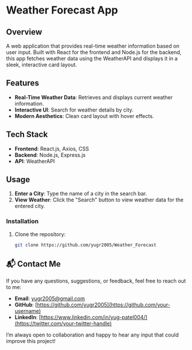 # Weather Forecast App

## Overview

A web application that provides real-time weather information based on user input. Built with React for the frontend and Node.js for the backend, this app fetches weather data using the WeatherAPI and displays it in a sleek, interactive card layout.

## Features

- **Real-Time Weather Data**: Retrieves and displays current weather information.
- **Interactive UI**: Search for weather details by city.
- **Modern Aesthetics**: Clean card layout with hover effects.

## Tech Stack

- **Frontend**: React.js, Axios, CSS
- **Backend**: Node.js, Express.js
- **API**: WeatherAPI

## Usage

1. **Enter a City**: Type the name of a city in the search bar.
2. **View Weather**: Click the "Search" button to view weather data for the entered city.

### Installation

1. Clone the repository:
   ```bash
   git clone https://github.com/yugr2005/Weather_Forecast

## 📬 Contact Me

If you have any questions, suggestions, or feedback, feel free to reach out to me:

- **Email**: yugr2005@gmail.com
- **GitHub**: [https://github.com/yugr2005](https://github.com/your-username)
- **LinkedIn**: [https://www.linkedin.com/in/yug-patel004/](https://twitter.com/your-twitter-handle)

I’m always open to collaboration and happy to hear any input that could improve this project!